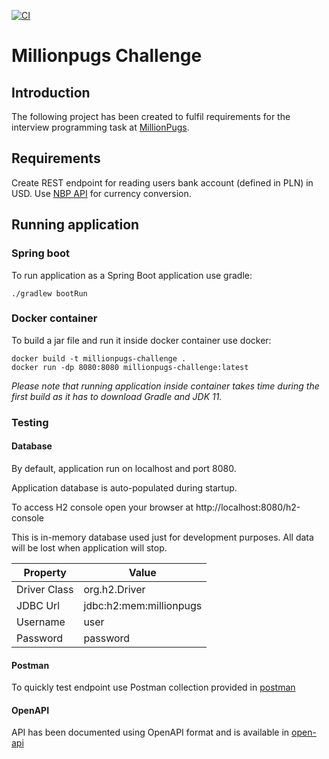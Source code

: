 [![CI](https://github.com/Bartosz-D3V/millionpugs-challenge/actions/workflows/build.yml/badge.svg)](https://github.com/Bartosz-D3V/millionpugs-challenge/actions/workflows/build.yml)

# Millionpugs Challenge

## Introduction
The following project has been created to fulfil requirements for the interview programming task at [MillionPugs](https://www.millionpugs.com/).

## Requirements
Create REST endpoint for reading users bank account (defined in PLN) in USD. Use [NBP API](http://api.nbp.pl/) for currency conversion.

## Running application

### Spring boot
To run application as a Spring Boot application use gradle:
```shell
./gradlew bootRun
```

### Docker container
To build a jar file and run it inside docker container use docker:
```shell
docker build -t millionpugs-challenge .
docker run -dp 8080:8080 millionpugs-challenge:latest
```

_Please note that running application inside container takes time during the first build as it has to download Gradle and JDK 11._

### Testing

#### Database
By default, application run on localhost and port 8080.

Application database is auto-populated during startup.

To access H2 console open your browser at http://localhost:8080/h2-console

This is in-memory database used just for development purposes. All data will be lost when application will stop.

| Property     | Value                   |
|--------------|-------------------------|
| Driver Class | org.h2.Driver           |
| JDBC Url     | jdbc:h2:mem:millionpugs |
| Username     | user                    |
| Password     | password                |

#### Postman
To quickly test endpoint use Postman collection provided in [postman](https://github.com/Bartosz-D3V/millionpugs-challenge/tree/master/postman)

#### OpenAPI
API has been documented using OpenAPI format and is available in [open-api](https://github.com/Bartosz-D3V/millionpugs-challenge/tree/master/open-api)
